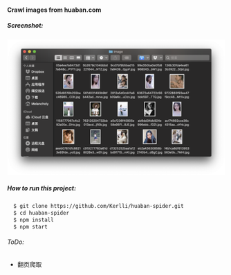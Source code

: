 #### Crawl images from huaban.com

##### Screenshot:

![image](https://raw.githubusercontent.com/Kerlli/huaban-spider/master/Screenshot/1.png)
##### How to run this project:

```shell
  $ git clone https://github.com/Kerlli/huaban-spider.git
  $ cd huaban-spider
  $ npm install
  $ npm start
```

###### ToDo:

* 翻页爬取
